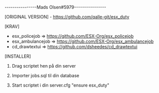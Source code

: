 
----------------Mads Olsen#5979----------------

[ORIGINAL VERSION] - https://github.com/qalle-git/esx_duty

[KRAV]
  
  * esx_policejob => https://github.com/ESX-Org/esx_policejob
  * esx_ambulancejob => https://github.com/ESX-Org/esx_ambulancejob
  * cd_drawtextui => https://github.com/dsheedes/cd_drawtextui

[INSTALLER]

1) Drag scriptet hen på din server

2) Importer jobs.sql til din database

4) Start scriptet i din server.cfg
"ensure esx_duty"

